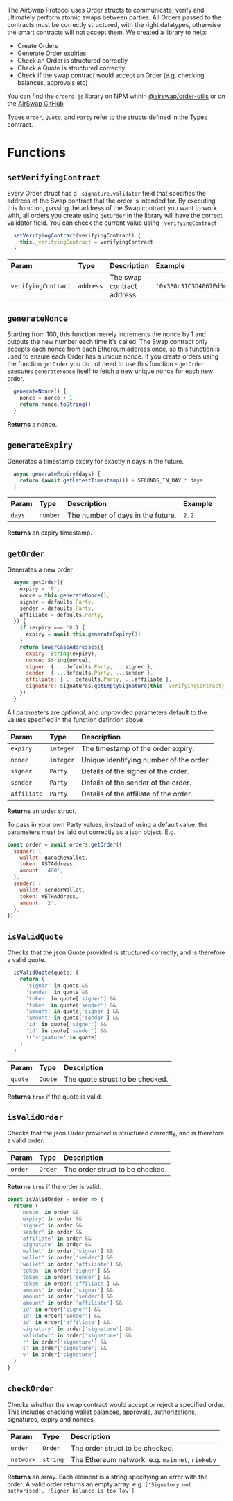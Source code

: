 The AirSwap Protocol uses Order structs to communicate, verify and ultimately perform atomic swaps between parties. All Orders passed to the contracts must be correctly structured, with the right datatypes, otherwise the smart contracts will not accept them. We created a library to help:

- Create Orders
- Generate Order expiries
- Check an Order is structured correctly
- Check a Quote is structured correctly
- Check if the swap contract would accept an Order (e.g. checking balances, approvals etc)

You can find the `orders.js` library on NPM within [@airswap/order-utils](https://www.npmjs.com/package/@airswap/order-utils) or on the [AirSwap GitHub](https://github.com/airswap/airswap-protocols/blob/master/utils/order-utils/src/orders.js)

Types `Order`, `Quote`, and `Party` refer to the structs defined in the [Types](https://docs.airswap.io/contracts/types) contract.

# Functions

## `setVerifyingContract`

Every Order struct has a `.signature.validator` field that specifies the address of the Swap contract that the order is intended for. By executing this function, passing the address of the Swap contract you want to work with, all orders you create using `getOrder` in the library will have the correct validator field. You can check the current value using `_verifyingContract`

```javascript
  setVerifyingContract(verifyingContract) {
    this._verifyingContract = verifyingContract
  }
```

| Param               | Type      | Description                | Example                                        |
| :------------------ | :-------- | :------------------------- | :--------------------------------------------- |
| `verifyingContract` | `address` | The swap contract address. | `'0x3E0c31C3D4067Ed5d7d294F08B79B6003B7bf9c8'` |

## `generateNonce`

Starting from 100, this function merely increments the nonce by 1 and outputs the new number each time it's called. The Swap contract only accepts each nonce from each Ethereum address once, so this function is used to ensure each Order has a unique nonce. If you create orders using the function `getOrder` you do not need to use this function - `getOrder` executes `generateNonce` itself to fetch a new unique nonce for each new order.

```javascript
  generateNonce() {
    nonce = nonce + 1
    return nonce.toString()
  }
```

**Returns** a nonce.

## `generateExpiry`

Generates a timestamp expiry for exactly n days in the future.

```javascript
  async generateExpiry(days) {
    return (await getLatestTimestamp()) + SECONDS_IN_DAY * days
  }
```

| Param  | Type     | Description                       | Example |
| :----- | :------- | :-------------------------------- | :------ |
| `days` | `number` | The number of days in the future. | `2.2`   |

**Returns** an expiry timestamp.

## `getOrder`

Generates a new order

```javascript
  async getOrder({
    expiry = '0',
    nonce = this.generateNonce(),
    signer = defaults.Party,
    sender = defaults.Party,
    affiliate = defaults.Party,
  }) {
    if (expiry === '0') {
      expiry = await this.generateExpiry(1)
    }
    return lowerCaseAddresses({
      expiry: String(expiry),
      nonce: String(nonce),
      signer: { ...defaults.Party, ...signer },
      sender: { ...defaults.Party, ...sender },
      affiliate: { ...defaults.Party, ...affiliate },
      signature: signatures.getEmptySignature(this._verifyingContract),
    })
  }
```

All parameters are _optional_, and unprovided parameters default to the values specified in the function defintion above.

| Param       | Type      | Description                             |
| :---------- | :-------- | :-------------------------------------- |
| `expiry`    | `integer` | The timestamp of the order expiry.      |
| `nonce`     | `integer` | Unique identifying number of the order. |
| `signer`    | `Party`   | Details of the signer of the order.     |
| `sender`    | `Party`   | Details of the sender of the order.     |
| `affiliate` | `Party`   | Details of the affiliate of the order.  |

**Returns** an order struct.

To pass in your own Party values, instead of using a default value, the parameters must be laid out correctly as a json object. E.g.

```javascript
const order = await orders.getOrder({
  signer: {
    wallet: ganacheWallet,
    token: ASTAddress,
    amount: '400',
  },
  sender: {
    wallet: senderWallet,
    token: WETHAddress,
    amount: '2',
  },
})
```

## `isValidQuote`

Checks that the json Quote provided is structured correctly, and is therefore a valid quote.

```javascript
  isValidQuote(quote) {
    return (
      'signer' in quote &&
      'sender' in quote &&
      'token' in quote['signer'] &&
      'token' in quote['sender'] &&
      'amount' in quote['signer'] &&
      'amount' in quote['sender'] &&
      'id' in quote['signer'] &&
      'id' in quote['sender'] &&
      !('signature' in quote)
    )
  }
```

| Param   | Type    | Description                     |
| :------ | :------ | :------------------------------ |
| `quote` | `Quote` | The quote struct to be checked. |

**Returns** `true` if the quote is valid.

## `isValidOrder`

Checks that the json Order provided is structured correctly, and is therefore a valid order.

| Param   | Type    | Description                     |
| :------ | :------ | :------------------------------ |
| `order` | `Order` | The order struct to be checked. |

**Returns** `true` if the order is valid.

```javascript
const isValidOrder = order => {
  return (
    'nonce' in order &&
    'expiry' in order &&
    'signer' in order &&
    'sender' in order &&
    'affiliate' in order &&
    'signature' in order &&
    'wallet' in order['signer'] &&
    'wallet' in order['sender'] &&
    'wallet' in order['affiliate'] &&
    'token' in order['signer'] &&
    'token' in order['sender'] &&
    'token' in order['affiliate'] &&
    'amount' in order['signer'] &&
    'amount' in order['sender'] &&
    'amount' in order['affiliate'] &&
    'id' in order['signer'] &&
    'id' in order['sender'] &&
    'id' in order['affiliate'] &&
    'signatory' in order['signature'] &&
    'validator' in order['signature'] &&
    'r' in order['signature'] &&
    's' in order['signature'] &&
    'v' in order['signature']
  )
}
```

## `checkOrder`

Checks whether the swap contract would accept or reject a specified order. This includes checking wallet balances, approvals, authorizations, signatures, expiry and nonces,

| Param     | Type     | Description                                     |
| :-------- | :------- | :---------------------------------------------- |
| `order`   | `Order`  | The order struct to be checked.                 |
| `network` | `string` | The Ethereum network. e.g. `mainnet`, `rinkeby` |

**Returns** an array. Each element is a string specifying an error with the order. A valid order returns an empty array.
e.g. `['Signatory not authorised', 'Signer balance is too low']`

